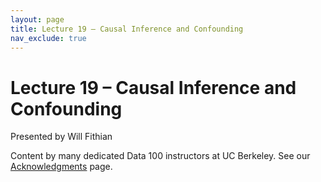 ```yaml
---
layout: page
title: Lecture 19 – Causal Inference and Confounding
nav_exclude: true
---
```


# Lecture 19 – Causal Inference and Confounding

Presented by Will Fithian

Content by many dedicated Data 100 instructors at UC Berkeley. See our [Acknowledgments](../../acks) page.

